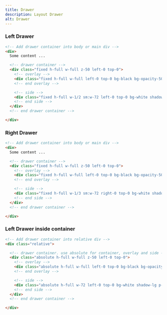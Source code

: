 ```yaml
---
title: Drawer
description: Layout Drawer
alt: Drawer
---
```


<h3 class="section-header">Left Drawer</h3>

<base-snippet :centered_preview="false" custom_preview_class="h-72 p-4">

  <template v-slot:preview>
    <div class="h-full border border-indigo-300 p-4 relative">
      <div class="mb-12">
        Lorem Ipsum is simply dummy text of the printing and typesetting industry. Lorem Ipsum has been the industry's
        standard dummy text ever since the 1500s, when an unknown printer took a galley of type and scrambled it to
        make a type specimen book.
      </div>
      <!-- drawer container -->
      <div class="absolute h-full w-full z-50 left-0 top-0">
        <!-- overlay -->
        <div class="absolute h-full w-full left-0 top-0 bg-black bg-opacity-50" style="z-index: -1;"></div>
        <!-- end overlay -->
        <!-- side -->
        <div class="absolute h-full w-1/3 sm:w-72 left-0 top-0 bg-indigo-50 shadow-lg p-4">Left Drawer</div>
        <!-- end side -->
      </div>
      <!-- end drawer container -->
    </div>
  </template>

  ```html
  <!-- Add drawer container into body or main div -->
  <div>
    Some content ...

    <!-- drawer container -->
    <div class="fixed h-full w-full z-50 left-0 top-0">
      <!-- overlay -->
      <div class="fixed h-full w-full left-0 top-0 bg-black bg-opacity-50" style="z-index: -1;"></div>
      <!-- end overlay -->

      <!-- side -->
      <div class="fixed h-full w-1/2 sm:w-72 left-0 top-0 bg-white shadow-lg p-4">Left Drawer</div>
      <!-- end side -->
    </div>
    <!-- end drawer container -->

  </div>
  ```

  <template v-slot:source>
    <a class="btn btn-primary btn-lg" href="https://play.tailwindcss.com/IOmu4JTs9E">Live Edit</a>
  </template>

</base-snippet>

<h3 class="section-header">Right Drawer</h3>

<base-snippet :centered_preview="false" custom_preview_class="h-72 p-4">

  <template v-slot:preview>
    <div class="h-full border border-indigo-300 p-4 relative">
      <div class="mb-12">
        Lorem Ipsum is simply dummy text of the printing and typesetting industry. Lorem Ipsum has been the industry's
        standard dummy text ever since the 1500s, when an unknown printer took a galley of type and scrambled it to
        make a type specimen book.
      </div>
      <!-- drawer container -->
      <div class="absolute h-full w-full z-50 left-0 top-0">
        <!-- overlay -->
        <div class="absolute h-full w-full left-0 top-0 bg-black bg-opacity-50" style="z-index: -1;"></div>
        <!-- end overlay -->
        <!-- side -->
        <div class="absolute h-full w-1/3 sm:w-72 right-0 top-0 bg-indigo-50 shadow-lg p-4">Right Drawer</div>
        <!-- end side -->
      </div>
      <!-- end drawer container -->
    </div>
  </template>

  ```html
  <!-- Add drawer container into body or main div -->
  <div>
    Some content ...

    <!-- drawer container -->
    <div class="fixed h-full w-full z-50 left-0 top-0">
      <!-- overlay -->
      <div class="fixed h-full w-full left-0 top-0 bg-black bg-opacity-50" style="z-index: -1;"></div>
      <!-- end overlay -->

      <!-- side -->
      <div class="fixed h-full w-1/3 sm:w-72 right-0 top-0 bg-white shadow-lg p-4">Right Drawer</div>
      <!-- end side -->
    </div>
    <!-- end drawer container -->

  </div>
  ```

  <template v-slot:source>
    <a class="btn btn-primary btn-lg" href="https://play.tailwindcss.com/YilhWH0Q5t">Live Edit</a>
  </template>

</base-snippet>

<h3 class="section-header">Left Drawer inside container</h3>

<base-snippet :centered_preview="false" custom_preview_class="h-72 p-4">

  <template v-slot:preview>
    <div class="h-full bg-indigo-200 border border-indigo-300 p-4">
      <div class="p-4 border border-indigo-300 h-full relative">
        <div class="mb-12">
          Lorem Ipsum is simply dummy text of the printing and typesetting industry.
        </div>
        <!-- drawer container -->
        <div class="absolute h-full w-full z-50 left-0 top-0">
          <!-- overlay -->
          <div class="absolute h-full w-full left-0 top-0 bg-black bg-opacity-50" style="z-index: -1;"></div>
          <!-- end overlay -->
          <!-- side -->
          <div class="absolute h-full w-1/3 sm:w-1/2 left-0 top-0 bg-indigo-50 shadow-lg p-4">Left Drawer</div>
          <!-- end side -->
        </div>
        <!-- end drawer container -->
      </div>
    </div>
  </template>

  ```html
  <!-- Add drawer container into relative div -->
  <div class="relative">

    <!-- drawer container. use absolute for container, overlay and side -->
    <div class="absolute h-full w-full z-50 left-0 top-0">
      <!-- overlay -->
      <div class="absolute h-full w-full left-0 top-0 bg-black bg-opacity-50" style="z-index: -1;"></div>
      <!-- end overlay -->

      <!-- side -->
      <div class="absolute h-full w-72 left-0 top-0 bg-white shadow-lg p-4">Left Drawer</div>
      <!-- end side -->
    </div>
    <!-- end drawer container -->

  </div>
  ```

  <template v-slot:source>
    <a class="btn btn-primary btn-lg" href="https://play.tailwindcss.com/PhEhmwfdkl">Live Edit</a>
  </template>

</base-snippet>

<related-ui search_key="layout"></related-ui>